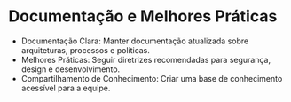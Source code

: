 # Documentação e Melhores Práticas
- Documentação Clara: Manter documentação atualizada sobre arquiteturas, processos e políticas.
- Melhores Práticas: Seguir diretrizes recomendadas para segurança, design e desenvolvimento.
- Compartilhamento de Conhecimento: Criar uma base de conhecimento acessível para a equipe.
